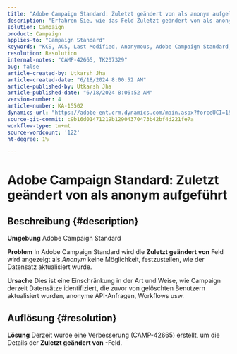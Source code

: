 ```yaml
---
title: "Adobe Campaign Standard: Zuletzt geändert von als anonym aufgelistet"
description: "Erfahren Sie, wie das Feld Zuletzt geändert von als anonym angezeigt wird, ohne festzustellen, wie der Datensatz aktualisiert wurde."
solution: Campaign
product: Campaign
applies-to: "Campaign Standard"
keywords: "KCS, ACS, Last Modified, Anonymous, Adobe Campaign Standard, CAMP-42665"
resolution: Resolution
internal-notes: "CAMP-42665, TK207329"
bug: false
article-created-by: Utkarsh Jha
article-created-date: "6/18/2024 8:00:52 AM"
article-published-by: Utkarsh Jha
article-published-date: "6/18/2024 8:06:52 AM"
version-number: 4
article-number: KA-15502
dynamics-url: "https://adobe-ent.crm.dynamics.com/main.aspx?forceUCI=1&pagetype=entityrecord&etn=knowledgearticle&id=65601cde-482d-ef11-840b-6045bd06eea5"
source-git-commit: c9b16d01471219b12904370473b42bf4d221fe7a
workflow-type: tm+mt
source-wordcount: '122'
ht-degree: 1%

---
```


# Adobe Campaign Standard: Zuletzt geändert von als anonym aufgeführt

## Beschreibung {#description}


<b>Umgebung</b>
Adobe Campaign Standard

<b>Problem</b>
In Adobe Campaign Standard wird die <b>Zuletzt geändert von</b> Feld wird angezeigt als *Anonym* keine Möglichkeit, festzustellen, wie der Datensatz aktualisiert wurde.

<b>Ursache</b>
Dies ist eine Einschränkung in der Art und Weise, wie Campaign derzeit Datensätze identifiziert, die zuvor von gelöschten Benutzern aktualisiert wurden, anonyme API-Anfragen, Workflows usw.


## Auflösung {#resolution}


<b>Lösung</b>
Derzeit wurde eine Verbesserung (CAMP-42665) erstellt, um die Details der <b>Zuletzt geändert von</b> -Feld.
